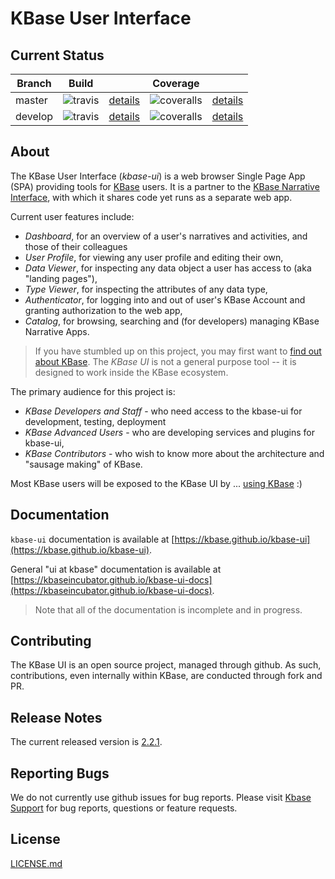 # KBase User Interface

## Current Status

| Branch  | Build                                                              |                                                                | Coverage                                                                         |                                                                 |
| ------- | ------------------------------------------------------------------ | -------------------------------------------------------------- | -------------------------------------------------------------------------------- | --------------------------------------------------------------- |
| master  | ![travis](https://travis-ci.org/kbase/kbase-ui.svg?branch=master)  | [details](https://travis-ci.org/kbase/kbase-ui?branch=master)  | ![coveralls](https://coveralls.io/repos/kbase/kbase-ui/badge.svg?branch=master)  | [details](https://coveralls.io/r/kbase/kbase-ui?branch=master)  |
| develop | ![travis](https://travis-ci.org/kbase/kbase-ui.svg?branch=develop) | [details](https://travis-ci.org/kbase/kbase-ui?branch=develop) | ![coveralls](https://coveralls.io/repos/kbase/kbase-ui/badge.svg?branch=develop) | [details](https://coveralls.io/r/kbase/kbase-ui?branch=develop) |

## About

The KBase User Interface (*kbase-ui*) is a web browser Single Page App (SPA) providing tools for [KBase](http://www.base.us) users. It is a partner to the [KBase Narrative Interface](https://github.com/kbase/narrative), with which it shares code yet runs as a separate web app.

Current user features include:

- *Dashboard*, for an overview of a user's narratives and activities, and those of their colleagues
- *User Profile*, for viewing any user profile and editing their own,
- *Data Viewer*, for inspecting any data object a user has access to (aka "landing pages"),
- *Type Viewer*, for inspecting the attributes of any data type,
- *Authenticator*, for logging into and out of user's KBase Account and granting authorization to the web app,
- *Catalog*, for browsing, searching and (for developers) managing KBase Narrative Apps.

> If you have stumbled up on this project, you may first want to [find out about KBase](http://www.kbase.us).
> The *KBase UI* is not a general purpose tool -- it is designed to work inside the KBase ecosystem.

The primary audience for this project is:

- *KBase Developers and Staff* - who need access to the kbase-ui for development, testing, deployment
- *KBase Advanced Users* - who are developing services and plugins for kbase-ui,
- *KBase Contributors* - who wish to know more about the architecture and "sausage making" of KBase.

Most KBase users will be exposed to the KBase UI by ... [using KBase](https://narrative.kbase.us) :)

## Documentation


`kbase-ui` documentation is available at [https://kbase.github.io/kbase-ui](https://kbase.github.io/kbase-ui).

General "ui at kbase" documentation is available at [https://kbaseincubator.github.io/kbase-ui-docs](https://kbaseincubator.github.io/kbase-ui-docs).

> Note that all of the documentation is incomplete and in progress.

## Contributing

The KBase UI is an open source project, managed through github. As such, contributions, even internally within KBase, are conducted through fork and PR.

## Release Notes

The current released version is [2.2.1](release-notes/RELEASE_NOTES_2.2.1.md).

## Reporting Bugs

We do not currently use github issues for bug reports. Please visit [Kbase Support](http://www.kbase.us/support) for bug reports, questions or feature requests.

## License

[LICENSE.md](LICENSE.md)
